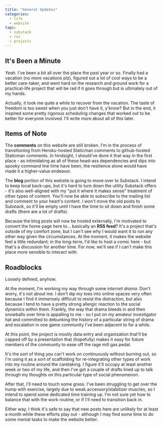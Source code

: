 ```yaml
---
title: "General Updates"
categories:
  - life
  - website
tags:
  - substack
  - rss
  - projects
---
```

## It's Been a Minute

*Yeah.* I've been a bit all over the place the past year or so. Finally had a vacation (no more vacations plz), figured out a lot of cool ways to be a better care-taker, and went hard on the research and ground work for a practical-life project that will be rad if it goes through but is ultimately out of my hands.

Actually, it took me quite a while to recover from the vacation. The taste of freedom is too sweet when you just don't have it, y'know? But in the end, it inspired some pretty rigorous scheduling changes that worked out to be better for everyone involved. I'll write more about all of this later.

## Items of Note

The **comments** on this website are still broken. I'm in the process of transitioning from Heroku-hosted Staticman comments to github-hosted Staticman comments. In hindsight, I should've done it that way in the first place - as intimidating as all of these head-ass dependencies and dips into spooky command line time have been, the resilience alone would have made it a higher-value endeavor. 

The **blog** portion of this website is going to move over to Substack. I intend to keep local back-ups, but it's hard to turn down the utility Substack offers - it's also well-aligned with my "put it where it makes sense" treatment of other types of content. You'll now be able to subscribe to the mailing list and comment to your heart's content. I won't move the old posts to Substack, so it'll be empty until I have the time to sit down and finish some drafts (there are a lot of drafts).

Because the blog posts will now be hosted externally, I'm motivated to convert the home page here to... basically an **RSS feed**? It's a project that's outside of my comfort zone, but I can't see why I would want it to run any other way given the circumstances. At the moment, it makes the website feel a little redundant; in the long-term, I'd like to host a comic here - but that's a discussion for another time. For now, we'll see if I can't make this place more sensible to interact with.

## Roadblocks

Loosely defined, anyhow. 

At the moment, I'm working my way through some *internet drama.* Don't worry, it's not about me. I don't dip my toes into online spaces very often because I find it immensely difficult to resist the distraction, but also because I tend to have a pretty strong allergic reaction to the social dynamics within them. Frankly, the way that drama bleeds in and then snowballs over time is appalling to me - so I put on my amateur investigator hat and committed to debunking the history of a particular string of drama and escalation in one game community I've been adjacent to for a while.

At this point, the project is mostly data entry and organization that'll be capped off by a presentation that (hopefully) makes it easy for future members of the community to ease off the rage mill gas pedal. 

It's the sort of thing you can't work on continuously without burning out, so I'm using it as a sort of scaffolding for re-integrating other types of work into my routine around the caretaking. I figure it'll occupy at least another week or two of my life, and then I've got a couple of drafts lined up to talk through my thoughts on this particular type of social phenomenon.

After that, I'll need to touch some grass. I've been struggling to get over the hump with exercise, largely due to weak accessory/stabilizer muscles, so I intend to spend some dedicated time training up. I'm not sure yet how to balance that with the work routine, or if I'll need to transition back in. 

Either way, I think it's safe to say that new posts here are unlikely for at least a month while these efforts play out - although I may find some time to do some menial tasks to make the website better.
